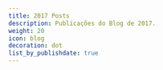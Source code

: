 ```yaml
---
title: 2017 Posts
description: Publicações do Blog de 2017.
weight: 20
icon: blog
decoration: dot
list_by_publishdate: true
---
```

